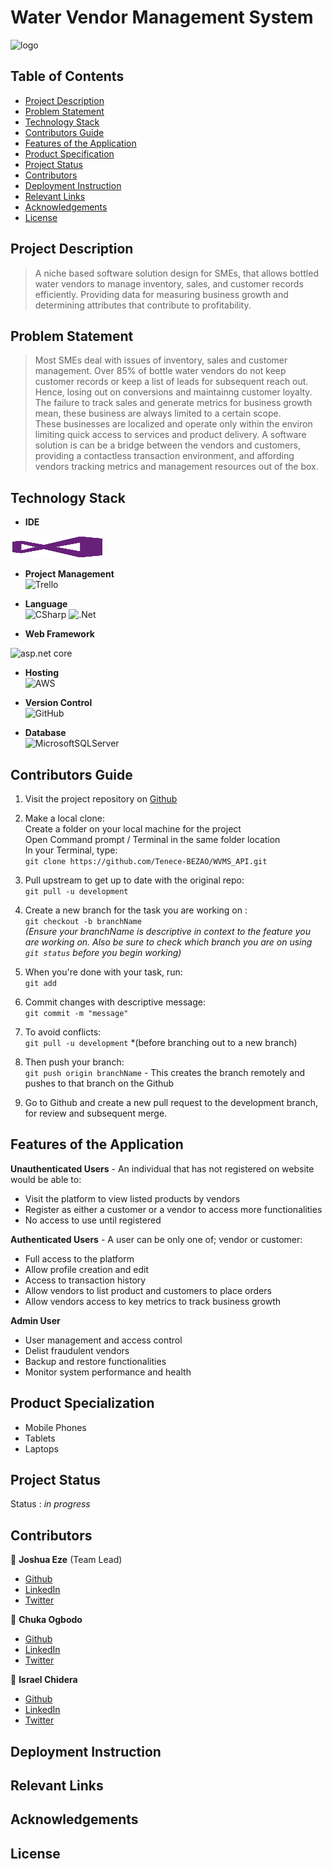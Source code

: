 # Water Vendor Management System
<!-- <div>
  <p style="margin: 0px auto">
    <a href="" rel="noopener">
      <img src="" alt="Project logo">
    </a>
  </p>
</div> -->
![logo](https://img.shields.io/badge/WVMS-v%201.0.0-blue/?style=for-the-badge&logo=appveyor)

## Table of Contents

- [Project Description](#project-description)
- [Problem Statement](#problem-statement)
- [Technology Stack](#technology-stack)
- [Contributors Guide](#contributors-guide)
- [Features of the Application](#features-of-the-application)
- [Product Specification](#product-specialization)
- [Project Status](#project-status)
- [Contributors](#contributors)
- [Deployment Instruction](#deployment-instruction)
- [Relevant Links](#relevant-links)
- [Acknowledgements](#acknowledgements)
- [License](#license)
## Project Description

> A niche based software solution design for SMEs, that allows bottled water vendors to manage inventory, sales, and customer records efficiently. 
Providing data for measuring business growth and determining attributes that contribute to profitability.


## Problem Statement
> Most SMEs deal with issues of inventory, sales and customer management. Over 85% of bottle water vendors do not keep customer records or keep a list of leads for subsequent reach out. Hence, losing out on conversions and maintainng customer loyalty.<br/>
The failure to track sales and generate metrics for business growth mean, these business are always limited to a certain scope.<br/>
These businesses are localized and operate only within the environ limiting quick access to services and product delivery.
A software solution is can be a bridge between the vendors and customers, providing a contactless transaction environment, and affording vendors tracking metrics and management resources out of the box. 

## Technology Stack

- __IDE__ </br>
<img src="https://github.com/devicons/devicon/blob/master/icons/visualstudio/visualstudio-plain.svg" alt="Visual studio" width="150" height="35" />

- __Project Management__ <br/>
![Trello](https://img.shields.io/badge/Trello-%23026AA7.svg?style=for-the-badge&logo=Trello&logoColor=white)

- __Language__<br/>
![CSharp](https://img.shields.io/badge/c%23-%23239120.svg?style=for-the-badge&logo=c-sharp&logoColor=white)
![.Net](https://img.shields.io/badge/.NET-5C2D91?style=for-the-badge&logo=.net&logoColor=white)

- __Web Framework__<br/>
<img src="https://alemos.dev/images/uploads/aspnetcore.png" title="dotnet core" alt="asp.net core" width="100" height="30"/>


- __Hosting__<br/>
![AWS](https://img.shields.io/badge/AWS-%23FF9900.svg?style=for-the-badge&logo=amazon-aws&logoColor=white)

- __Version Control__<br/>
![GitHub](https://img.shields.io/badge/github-%23121011.svg?style=for-the-badge&logo=github&logoColor=white)
     
- __Database__<br/>
![MicrosoftSQLServer](https://img.shields.io/badge/Microsoft%20SQL%20Sever-CC2927?style=for-the-badge&logo=microsoft%20sql%20server&logoColor=white)
 
## Contributors Guide
1. Visit the project repository on [Github](https://github.com/Tenece-BEZAO/WVMS_API.git)<br/>
2. Make a local clone: <br/>
  Create a folder on your local machine for the project <br/>
  Open Command prompt / Terminal in the same folder location <br/>
  In your Terminal, type: <br/>
  `git clone https://github.com/Tenece-BEZAO/WVMS_API.git` 
3. Pull upstream to get up to date with the original repo:<br/>
    `git pull -u development`
4. Create a new branch for the task you are working on :<br/>
    `git checkout -b branchName`<br/>
    *(Ensure your branchName is descriptive in context to the feature you are working on. Also be sure to check which branch you are on using `git status` before you begin working)*
5. When you're done with your task, run:<br/>
    `git add`<br/>
6. Commit changes with descriptive message:<br/>
   `git commit -m "message"`
7. To avoid conflicts:<br/>
    `git pull -u development`
    *(before branching out to a new branch)
8. Then push your branch:<br/>
    `git push origin branchName` - This creates the branch remotely and pushes to that branch on the Github

9. Go to Github and create a new pull request to the development branch, for review and subsequent merge.

## Features of the Application

__Unauthenticated Users__ - An individual that has not registered on website would be able to:

- Visit the platform to view listed products by vendors
- Register as either a customer or a vendor to access more functionalities
- No access to use until registered

__Authenticated Users__ - A user can be only one of; vendor or customer: 

- Full access to the platform
- Allow profile creation and edit
- Access to transaction history
- Allow vendors to list product and customers to place orders
- Allow vendors access to key metrics to track business growth

__Admin User__
- User management and access control
- Delist fraudulent vendors
- Backup and restore functionalities
- Monitor system performance and health

## Product Specialization
- Mobile Phones
- Tablets
- Laptops

## Project Status
Status : *in progress*

## Contributors

👤 __Joshua Eze__ (Team Lead)
- [Github](https://github.com/Allenkeys/)
- [LinkedIn](linkedin.com/in/eze-joshua-chinemogo)
- [Twitter](https://www.twitter.com/jdgraay)

👤 __Chuka Ogbodo__
- [Github](https://github.com/chuka00)
- [LinkedIn](https://www.linkedin.com/in/victor-ogbodo-190a33135)
- [Twitter](https://www.twitter.com/im_chuka)

👤 __Israel Chidera__
- [Github](https://github.com/IsraelChidera)
- [LinkedIn](https://www.linkedin.com/in/israel-chidera-97bbab89)
- [Twitter](https://twitter.com/ChideraEl?t=MWDUDDATb_C_l-5LitEyaQ&s=08)


## Deployment Instruction


## Relevant Links



## Acknowledgements


## License
